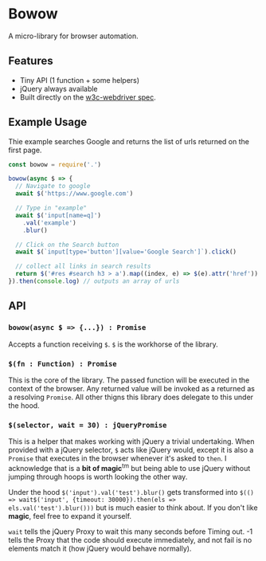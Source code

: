 # Bowow

A micro-library for browser automation.

## Features

* Tiny API (1 function + some helpers)
* jQuery always available
* Built directly on the [w3c-webdriver spec](https://w3c.github.io/webdriver/webdriver-spec.html).

## Example Usage

Thie example searches Google and returns the list of urls returned on the first page.

```js
const bowow = require('.')

bowow(async $ => {
  // Navigate to google
  await $('https://www.google.com')

  // Type in "example"
  await $('input[name=q]')
    .val('example')
    .blur()

  // Click on the Search button
  await $(`input[type='button'][value='Google Search']`).click()

  // collect all links in search results
  return $('#res #search h3 > a').map((index, e) => $(e).attr('href'))
}).then(console.log) // outputs an array of urls
```

## API

### `bowow(async $ => {...}) : Promise`

Accepts a function receiving `$`. `$` is the workhorse of the library.

### `$(fn : Function) : Promise`

This is the core of the library. The passed function will be executed in the context of the browser. Any returned value will be invoked as a returned as a resolving `Promise`. All other thigns this library does delegate to this under the hood.

### `$(selector, wait = 30) : jQueryPromise`

This is a helper that makes working with jQuery a trivial undertaking. When provided with a jQuery selector, `$` acts like jQuery would, except it is also a `Promise` that executes in the browser whenever it's asked to `then`. I acknowledge that is a **bit of magic**<sup>tm</sup> but being able to use jQuery without jumping through hoops is worth looking the other way.

Under the hood `$('input').val('test').blur()` gets transformed into `$(() => wait$('input', {timeout: 30000}).then(els =>  els.val('test').blur()))` but is much easier to think about. If you don't like **magic**, feel free to expand it yourself.

`wait` tells the jQuery Proxy to wait this many seconds before Timing out. -1 tells the Proxy that the code should execute immediately, and not fail is no elements match it (how jQuery would behave normally).

